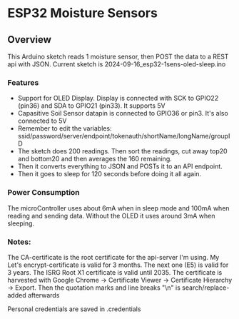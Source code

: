 # ESP32 Moisture Sensors

## Overview
This Arduino sketch reads 1 moisture sensor, then POST the data to a REST api with JSON. 
Current sketch is 2024-09-16_esp32-1sens-oled-sleep.ino

### Features
  - Support for OLED Display. Display is connected with SCK to GPIO22 (pin36) and SDA to GPIO21 (pin33). It supports 5V
  - Capasitive Soil Sensor datapin is connected to GPIO36 or pin3. It's also connected to 5V
  - Remember to edit the variables: ssid/password/server/endpoint/tokenauth/shortName/longName/groupID
  - The sketch does 200 readings. Then sort the readings, cut away top20 and bottom20 and then averages the 160 remaining. 
  - Then it converts everything to JSON and POSTs it to an API endpoint. 
  - Then it goes to sleep for 120 seconds before doing it all again. 

### Power Consumption
The microController uses about 6mA when in sleep mode and 100mA when reading and sending data. Without the OLED it uses around 3mA when sleeping.


### Notes:
The CA-certificate is the root certificate for the api-server I'm using. 
  My Let's encrypt-certificate is valid for 3 months. The next one (E5) is valid for 3 years. 
  The ISRG Root X1 certificate is valid until 2035. The certificate is harvested with 
  Google Chrome -> Certificate Viewer -> <Top> Certificate Hierarchy -> Export. 
  Then the quotation marks and line breaks "\n" is search/replace-added afterwards

Personal credentials are saved in .credentials